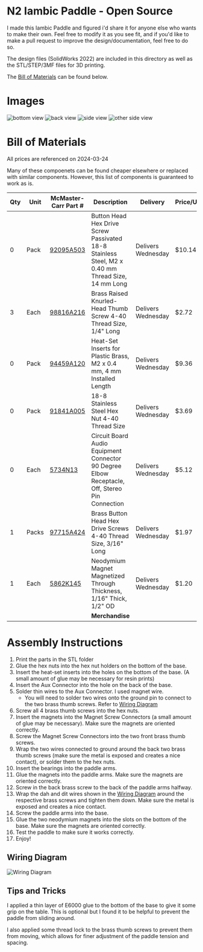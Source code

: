 # N2 Iambic Paddle - Open Source
I made this Iambic Paddle and figured i'd share it for anyone else who wants to make their own. 
Feel free to modify it as you see fit, and if you'd like to make a pull request to improve the design/documentation, feel free to do so.

The design files (SolidWorks 2022) are included in this directory as well as the STL/STEP/3MF files for 3D printing.

The [Bill of Materials](#bill-of-materials) can be found below.

# Images
![bottom view](img/image.png)
![back view](img/image-1.png)
![side view](img/image-2.png)
![other side view](img/image-3.png)

# Bill of Materials
All prices are referenced on 2024-03-24

Many of these compoenets can be found cheaper elsewhere or replaced with similar components.
However, this list of components is guaranteed to work as is.

| Qty | Unit | McMaster-Carr Part # | Description | Delivery | Price/Unit | Total Price |
|---|---|---|---|---|---|---|
| 0 | Pack | [92095A503](https://www.mcmaster.com/92095A503) | Button Head Hex Drive Screw Passivated 18-8 Stainless Steel, M2 x 0.40 mm Thread Size, 14 mm Long | Delivers Wednesday | $10.14 | $10.14 |
| 3 | Each | [98816A216](https://www.mcmaster.com/98816A216) | Brass Raised Knurled-Head Thumb Screw 4-40 Thread Size, 1/4" Long | Delivers Wednesday | $2.72 | $10.88 |
| 0 | Pack | [94459A120](https://www.mcmaster.com/94459A120) | Heat-Set Inserts for Plastic Brass, M2 x 0.4 mm, 4 mm Installed Length | Delivers Wednesday | $9.36 | $9.36 |
| 0 | Pack | [91841A005](https://www.mcmaster.com/91841A005) | 18-8 Stainless Steel Hex Nut 4-40 Thread Size | Delivers Wednesday | $3.69 | $3.69 |
| 0 | Each | [5734N13](https://www.mcmaster.com/5734N13) | Circuit Board Audio Equipment Connector 90 Degree Elbow Receptacle, Off, Stereo Pin Connection | Delivers Wednesday | $5.12 | $5.12 |
| 1 | Packs | [97715A424](https://www.mcmaster.com/97715A424) | Brass Button Head Hex Drive Screws 4-40 Thread Size, 3/16" Long | Delivers Wednesday | $1.97 | $3.94 |
| 1 | Each | [5862K145](https://www.mcmaster.com/5862K145) | Neodymium Magnet Magnetized Through Thickness, 1/16" Thick, 1/2" OD | Delivers Wednesday | $1.20 | $2.40 |
|  |  |  | **Merchandise** |  |  | **$44.53** |

# Assembly Instructions
1. Print the parts in the STL folder
2. Glue the hex nuts into the hex nut holders on the bottom of the base.
3. Insert the heat-set inserts into the holes on the bottom of the base. (A small amount of glue may be necessary for resin prints)
4. Insert the Aux Connector into the hole on the back of the base.
5. Solder thin wires to the Aux Connector. I used magnet wire.
   - You will need to solder two wires onto the ground pin to connect to the two brass thumb screws. Refer to [Wiring Diagram](#wiring-diagram)
6. Screw all 4 brass thumb screws into the hex nuts.
7. Insert the magnets into the Magnet Screw Connectors (a small amount of glue may be necessary). Make sure the magnets are oriented correctly.
8. Screw the Magnet Screw Connectors into the two front brass thumb screws.
9. Wrap the two wires connected to ground around the back two brass thumb screws (make sure the metal is exposed and creates a nice contact), or solder them to the hex nuts.
10. Insert the bearings into the paddle arms.
11. Glue the magnets into the paddle arms. Make sure the magnets are oriented correctly.
12. Screw in the back brass screw to the back of the paddle arms halfway.
13. Wrap the dah and dit wires shown in the [Wiring Diagram](#wiring-diagram) around the respective brass screws and tighten them down. Make sure the metal is exposed and creates a nice contact.
14. Screw the paddle arms into the base.
15. Glue the two neodymium magnets into the slots on the bottom of the base. Make sure the magnets are oriented correctly.
15. Test the paddle to make sure it works correctly.
16. Enjoy!

## Wiring Diagram
![Wiring Diagram](img/wiring.png)

## Tips and Tricks
I applied a thin layer of E6000 glue to the bottom of the base to give it some grip on the table. This is optional but I found it to be helpful to prevent the paddle from sliding around.

I also applied some thread lock to the brass thumb screws to prevent them from moving, which allows for finer adjustment of the paddle tension and spacing.
